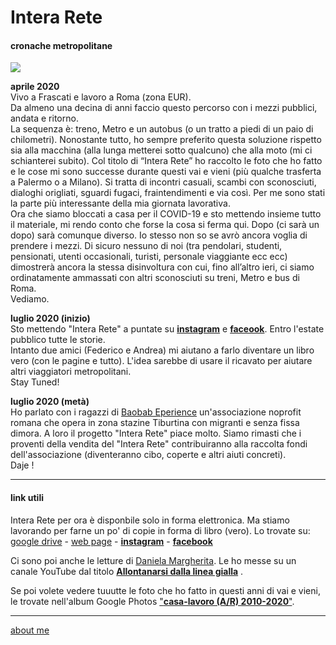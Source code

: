 # Intera Rete  
#### cronache metropolitane  

[![](https://cacioman.github.io/20wk29-interarete-copertina.png)](https://www.instagram.com/InteraRete/) 

**aprile 2020**  
Vivo a Frascati e lavoro a Roma (zona EUR).  
Da almeno una decina di anni faccio questo percorso con i mezzi pubblici, andata e ritorno.   
La sequenza è: treno, Metro e un autobus (o un tratto a piedi di un paio di chilometri). Nonostante tutto, ho sempre preferito questa soluzione rispetto sia alla macchina (alla lunga metterei sotto qualcuno) che alla moto (mi ci schianterei subito). Col titolo di “Intera Rete” ho raccolto le foto che ho fatto e le cose mi sono successe durante questi vai e vieni (più qualche trasferta a Palermo o a Milano). Si tratta di incontri casuali, scambi con sconosciuti, dialoghi origliati, sguardi fugaci, fraintendimenti e via così. Per me sono stati la parte più interessante della mia giornata lavorativa.  
Ora che siamo bloccati a casa per il COVID-19 e sto mettendo insieme tutto il materiale, mi rendo conto che forse la cosa si ferma qui. Dopo (ci sarà un dopo) sarà comunque diverso. Io stesso non so se avrò ancora voglia di prendere i mezzi. Di sicuro nessuno di noi (tra pendolari, studenti, pensionati, utenti occasionali, turisti, personale viaggiante ecc ecc) dimostrerà ancora la stessa disinvoltura con cui, fino all’altro ieri, ci siamo ordinatamente ammassati con altri sconosciuti su treni, Metro e bus di Roma.  
Vediamo.

**luglio 2020 (inizio)**  
Sto mettendo "Intera Rete" a puntate su [**instagram**](https://www.instagram.com/InteraRete/) e [**faceook**](https://www.facebook.com/InteraReteFB). Entro l'estate pubblico tutte le storie.  
Intanto due amici (Federico e Andrea) mi aiutano a farlo diventare un libro vero (con le pagine e  tutto). L'idea sarebbe di usare il ricavato per aiutare altri viaggiatori metropolitani.  
Stay Tuned!  

**luglio 2020 (metà)**  
Ho parlato con i ragazzi di [Baobab Eperience](https://baobabexperience.org/) un'associazione noprofit romana che opera in zona stazine Tiburtina con migranti e senza fissa dimora. A loro il progetto "Intera Rete" piace molto. Siamo rimasti che i proventi della vendita del "Intera Rete" contribuiranno alla raccolta fondi dell'associazione (diventeranno cibo, coperte e altri aiuti concreti).  
Daje !

--- 
#### link utili  

Intera Rete per ora è disponbile solo in forma elettronica. Ma stiamo lavorando per farne un po' di copie in forma di libro (vero).
Lo trovate su: [google drive](https://docs.google.com/document/d/1PV7WbbdWiHOb4LGqKyP_v74guc3X_x8mVvlGyGiRBqY/edit?usp=sharing) - [web page](https://docs.google.com/document/d/e/2PACX-1vQRwiANaom26EhtbYZtutYeL-2fAjymjrPLMVab8JFhXCJS-6tZhbRlzBT5uN64oruOdjbD5KI3Oofl/pub) -  [**instagram**](https://www.instagram.com/InteraRete/) - [**facebook**](https://www.facebook.com/InteraReteFB)  

Ci sono poi anche le letture di [Daniela Margherita](https://sites.google.com/view/danielamargherita). Le ho messe su un canale YouTube dal titolo  [**Allontanarsi dalla linea gialla**](https://www.youtube.com/channel/UC8B2bq3VdPtSeLzryWwNAlQ) .   

Se poi volete vedere tuuutte le foto che ho fatto in questi anni di vai e vieni, le trovate nell'album Google Photos ["**casa-lavoro (A/R) 2010-2020**"](https://photos.app.goo.gl/px1VuYtnZLgSsTGAA).  


---    
[about me](https://about.me/cacioman)  
